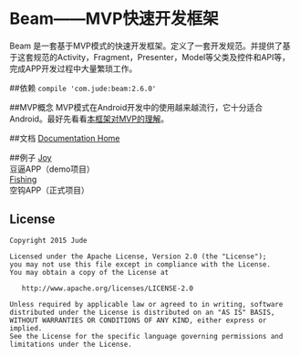# Beam——MVP快速开发框架  
Beam 是一套基于MVP模式的快速开发框架。定义了一套开发规范。并提供了基于这套规范的Activity，Fragment，Presenter，Model等父类及控件和API等，完成APP开发过程中大量繁琐工作。

##依赖
`compile 'com.jude:beam:2.6.0'`

##MVP概念
MVP模式在Android开发中的使用越来越流行，它十分适合Android。最好先看看[本框架对MVP的理解](http://www.jianshu.com/p/ed2aa9546c2c)。

##文档
[Documentation Home](https://github.com/Jude95/Beam/wiki)  

##例子
[Joy](https://github.com/Jude95/Joy)  
豆逼APP（demo项目）  
[Fishing](https://github.com/Jude95/Fishing)  
空钩APP（正式项目）

License
-------

    Copyright 2015 Jude

    Licensed under the Apache License, Version 2.0 (the "License");
    you may not use this file except in compliance with the License.
    You may obtain a copy of the License at

       http://www.apache.org/licenses/LICENSE-2.0

    Unless required by applicable law or agreed to in writing, software
    distributed under the License is distributed on an "AS IS" BASIS,
    WITHOUT WARRANTIES OR CONDITIONS OF ANY KIND, either express or implied.
    See the License for the specific language governing permissions and
    limitations under the License.

